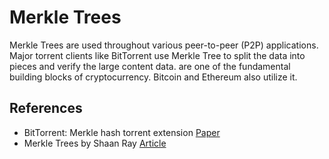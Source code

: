 # Merkle Trees

Merkle Trees are used throughout various peer-to-peer (P2P) applications. Major torrent clients like BitTorrent use Merkle Tree to split the data into pieces and verify the large content data.
 are one of the fundamental building blocks of cryptocurrency.
Bitcoin and Ethereum also utilize it.

## References

* BitTorrent: Merkle hash torrent extension [Paper](http://bittorrent.org/beps/bep_0030.html)
* Merkle Trees by Shaan Ray [Article](https://hackernoon.com/merkle-trees-181cb4bc30b4)
